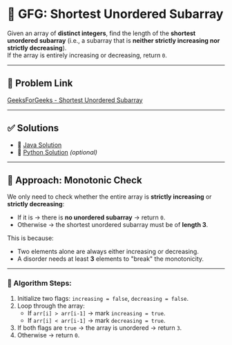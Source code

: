 # 🧩 GFG: Shortest Unordered Subarray

Given an array of **distinct integers**, find the length of the **shortest unordered subarray** (i.e., a subarray that is **neither strictly increasing nor strictly decreasing**).  
If the array is entirely increasing or decreasing, return `0`.

---

## 🔗 Problem Link

[GeeksForGeeks - Shortest Unordered Subarray](https://www.geeksforgeeks.org/problems/shortest-unordered-subarray/1)

---

## ✅ Solutions

- 🔹 [Java Solution](./ShortestUnorderedSubarray.java)
- 🔹 [Python Solution](./ShortestUnorderedSubarray.py) *(optional)*

---

## 🧠 Approach: Monotonic Check

We only need to check whether the entire array is **strictly increasing** or **strictly decreasing**:

- If it is → there is **no unordered subarray** → return `0`.
- Otherwise → the shortest unordered subarray must be of **length 3**.

This is because:
- Two elements alone are always either increasing or decreasing.
- A disorder needs at least **3** elements to "break" the monotonicity.

---

### 📌 Algorithm Steps:

1. Initialize two flags: `increasing = false`, `decreasing = false`.
2. Loop through the array:
   - If `arr[i] > arr[i-1]` → mark `increasing = true`.
   - If `arr[i] < arr[i-1]` → mark `decreasing = true`.
3. If both flags are `true` → the array is unordered → return `3`.
4. Otherwise → return `0`.
